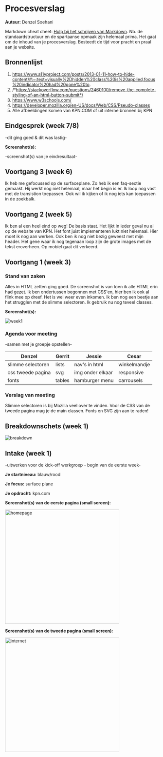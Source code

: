 # Procesverslag
**Auteur:** Denzel Soehani

Markdown cheat cheet: [Hulp bij het schrijven van Markdown](https://github.com/adam-p/markdown-here/wiki/Markdown-Cheatsheet). Nb. de standaardstructuur en de spartaanse opmaak zijn helemaal prima. Het gaat om de inhoud van je procesverslag. Besteedt de tijd voor pracht en praal aan je website.



## Bronnenlijst
1. https://www.a11yproject.com/posts/2013-01-11-how-to-hide-content/#:~:text=visually%2Dhidden%20class%20is%20applied,focus%20indicator%20had%20gone%20to.
2. /*https://stackoverflow.com/questions/2460100/remove-the-complete-styling-of-an-html-button-submit*/
3. https://www.w3schools.com/
4. https://developer.mozilla.org/en-US/docs/Web/CSS/Pseudo-classes
5. Alle afbeeldingen komen van KPN.COM of uit interne bronnen bij KPN



## Eindgesprek (week 7/8)

-dit ging goed & dit was lastig-

**Screenshot(s):**

-screenshot(s) van je eindresultaat-



## Voortgang 3 (week 6)

Ik heb me gefocussed op de surfaceplane. Zo heb ik een faq-sectie gemaakt. Hij werkt nog niet helemaal, maar het begin is er. Ik loop nog vast met de transistion toepassen. Ook wil ik kijken of ik nog iets kan toepassen in de zoekbalk.



## Voortgang 2 (week 5)

Ik ben al een heel eind op weg! De basis staat. Het lijkt in ieder geval nu al op de website van KPN. Het font juist implementeren lukt niet helemaal. Hier moet ik nog aan werken. Ook ben ik nog niet bezig geweest met mijn header. Het gene waar ik nog tegenaan loop zijn de grote images met de tekst eroverheen. Op mobiel gaat dit verkeerd.



## Voortgang 1 (week 3)

### Stand van zaken

Alles in HTML zetten ging goed. De screenshot is van toen ik alle HTML erin had gezet. Ik ben ondertussen begonnen met CSS'en, hier ben ik ook al flink mee op dreef. Het is wel weer even inkomen. Ik ben nog een beetje aan het strugglen met de slimme selectoren. Ik gebruik nu nog teveel classes.

**Screenshot(s):**

<img src="images/readme/week1.png" alt="week1">

### Agenda voor meeting

-samen met je groepje opstellen-

| Denzel      | Gerrit          | Jessie    | Cesar        |
| ---            | ---               | ---          | ---              |
| slimme selectoren | lists             | nav's in html    | winkelmandje    |
| css tweede pagina | svg | img onder elkaar | responsive |
| fonts            | tables               | hamburger menu          | carrousels              |

### Verslag van meeting

Slimme selectoren is bij Mozilla veel over te vinden. Voor de CSS van de tweede pagina mag je de main classen. Fonts en SVG zijn aan te raden!



## Breakdownschets (week 1)

<img src="images/readme/Breakdown.png" alt="breakdown">



## Intake (week 1)
-uitwerken voor de kick-off werkgroep - begin van de eerste week-

**Je startniveau:** blauw/rood

**Je focus:** surface plane

**Je opdracht:** kpn.com

**Screenshot(s) van de eerste pagina (small screen):**

<img src="images/readme/screencapture-kpn-2021-01-14-13_22_56.png" width="375px" alt="homepage">

**Screenshot(s) van de tweede pagina (small screen):**

<img src="images/readme/screencapture-kpn-internet-htm-2021-01-14-13_21_35.png" width="375px" alt="internet">
